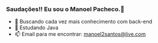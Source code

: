 ### Saudações!! Eu sou o Manoel Pacheco.🖖

- 🔭 Buscando cada vez mais conhecimento com back-end
- 🌱 Estudando Java
- 📫 Email para me encontrar: manoel2santos@live.com

